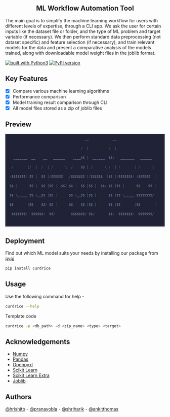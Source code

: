 <h2 align= 'center'>ML Workflow Automation Tool</h2>

The main goal is to simplify the machine learning workflow for users with different levels of
expertise, through a CLI app. We ask the user for certain inputs like the dataset file or folder,
and the type of ML problem and target variable (if necessary). We then perform standard data preprocessing (not dataset specific)
and feature selection (if necessary), and train relevant models for the data and present a comparative analysis
of the models trained, along with downloadable model weight files in the joblib format.

<span align = 'center'>
<a href="https://www.python.org/"><img src="https://img.shields.io/badge/built%20with-Python3-blue.svg" alt="built with Python3" /></a>
<a href="https://badge.fury.io/py/tizori-cli"><img src="https://img.shields.io/pypi/v/tizori-cli?color=blue&label=pypi%20package" alt="PyPI version" height="18"></a>
</span>

## Key Features
- [x] Compare various machine learning algorithms
- [x] Performance comparison
- [x] Model training result comparison through CLI
- [x] All model files stored as a zip of joblib files

## Preview
![curdrice](./assets/preview.png)

## Deployment

Find out which ML model suits your needs by installing our package from [pypi](https://pypi.org/project/curdrice/0.1/#files)

```bash
pip install curdrice
```

## Usage

Use the following command for help -
```bash
curdrice --help
```
Template code
```bash
curdrice -p <db_path> -d <zip_name> <type> <target>
```

## Acknowledgements

- [Numpy](https://numpy.org/)
- [Pandas](https://pandas.pydata.org/)
- [Openpyxl](https://openpyxl.readthedocs.io/en/stable/)
- [Scikit Learn](https://scikit-learn.org/stable/)
- [Scikit Learn Extra](https://scikit-learn-extra.readthedocs.io/en/stable/)
- [Joblib](https://joblib.readthedocs.io/en/stable/)

## Authors

[@hrishitb](https://www.github.com/Hrishit-B) - [@pranayobla](https://www.github.com/pranay-obla) - 
[@shriharik](https://www.github.com/RiriSensei) - [@ankitthomas](https://www.github.com/AlmondBox-3996)